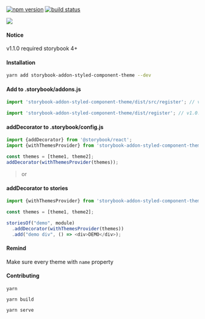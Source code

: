 [![npm version](https://badge.fury.io/js/storybook-addon-styled-component-theme.svg)](https://badge.fury.io/js/storybook-addon-styled-component-theme)
[![build status](https://travis-ci.org/echoulen/storybook-addon-styled-component-theme.svg?branch=master)](https://travis-ci.org/echoulen/storybook-addon-styled-component-theme)


![](https://media.giphy.com/media/FfFvOA9C0h9bhfCuNX/giphy.gif)

#### Notice
v1.1.0 required storybook 4+


#### Installation
```bash
yarn add storybook-addon-styled-component-theme --dev
```


#### Add to .storybook/addons.js 

```javascript
import 'storybook-addon-styled-component-theme/dist/src/register'; // v1.1.0^

import 'storybook-addon-styled-component-theme/dist/register'; // v1.0.7
```

#### addDecorator to .storybook/config.js
```javascript
import {addDecorator} from '@storybook/react';
import {withThemesProvider} from 'storybook-addon-styled-component-theme';

const themes = [theme1, theme2];
addDecorator(withThemesProvider(themes));
```

> or

#### addDecorator to stories 

```javascript
import {withThemesProvider} from 'storybook-addon-styled-component-theme';

const themes = [theme1, theme2];

storiesOf("demo", module)
  .addDecorator(withThemesProvider(themes))
  .add("demo div", () => <div>DEMO</div>);
```

#### Remind
Make sure every theme with `name` property


#### Contributing

`yarn`

`yarn build`

`yarn serve`
